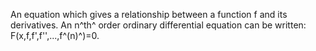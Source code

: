 An equation which gives a relationship between a function f and its
derivatives. An n^th^ order ordinary differential equation can be
written: F(x,f,f',f'',...,f^(n)^)=0.
